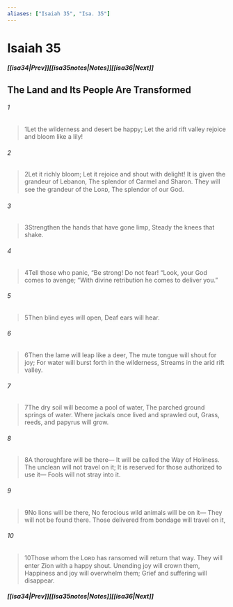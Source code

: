 ```yaml
---
aliases: ["Isaiah 35", "Isa. 35"]
---
```

# Isaiah 35
##### <span class=arrow-left></span>[[isa34|Prev]]<span class=navigation-separator></span>[[isa35notes|Notes]]<span class=navigation-separator></span>[[isa36|Next]]<span class=arrow-right></span>
## The Land and Its People Are Transformed
###### 1
><span class=verse-first-poetry>1</span>Let the wilderness and desert be happy;
>Let the arid rift valley rejoice and bloom like a lily!
###### 2
><span class=verse-body-poetry>2</span>Let it richly bloom;
>Let it rejoice and shout with delight!
>It is given the grandeur of Lebanon,
>The splendor of Carmel and Sharon.
>They will see the grandeur of the Lᴏʀᴅ,
>The splendor of our God.
###### 3
><span class=verse-body-poetry>3</span>Strengthen the hands that have gone limp,
>Steady the knees that shake.
###### 4
><span class=verse-body-poetry>4</span>Tell those who panic,
><span class=poetry-quote-double>“</span>Be strong! Do not fear!
><span class=poetry-quote-double>“</span>Look, your God comes to avenge;
><span class=poetry-quote-double>“</span>With divine retribution he comes to deliver you.”
###### 5
><span class=verse-body-poetry>5</span>Then blind eyes will open,
>Deaf ears will hear.
###### 6
><span class=verse-body-poetry>6</span>Then the lame will leap like a deer,
>The mute tongue will shout for joy;
>For water will burst forth in the wilderness,
>Streams in the arid rift valley.
###### 7
><span class=verse-body-poetry>7</span>The dry soil will become a pool of water,
>The parched ground springs of water.
>Where jackals once lived and sprawled out,
>Grass, reeds, and papyrus will grow.
###### 8
><span class=verse-body-poetry>8</span>A thoroughfare will be there—
>It will be called the Way of Holiness.
>The unclean will not travel on it;
>It is reserved for those authorized to use it—
>Fools will not stray into it.
###### 9
><span class=verse-body-poetry>9</span>No lions will be there,
>No ferocious wild animals will be on it—
>They will not be found there.
>Those delivered from bondage will travel on it,
###### 10
><span class=verse-body-poetry>10</span>Those whom the Lᴏʀᴅ has ransomed will return that way.
>They will enter Zion with a happy shout.
>Unending joy will crown them,
>Happiness and joy will overwhelm them;
>Grief and suffering will disappear.
##### <span class=arrow-left></span>[[isa34|Prev]]<span class=navigation-separator></span>[[isa35notes|Notes]]<span class=navigation-separator></span>[[isa36|Next]]<span class=arrow-right></span>
